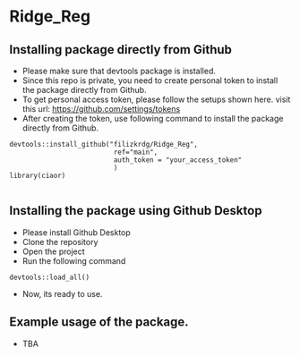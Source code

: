 # Ridge_Reg


## Installing package directly from Github

- Please make sure that devtools package is installed.
- Since this repo is private, you need to create personal token to install the package directly from Github.
- To get personal access token, please follow the setups shown here. visit this url: https://github.com/settings/tokens
- After creating the token, use following command to install the package directly from Github.

```
devtools::install_github("filizkrdg/Ridge_Reg",
                          ref="main",
                          auth_token = "your_access_token"
                          )
library(ciaor)                          
                        
```


## Installing the package using Github Desktop

- Please install Github Desktop
- Clone the repository
- Open the project
- Run the following command

```
devtools::load_all()
```
- Now, its ready to use.

## Example usage of the package.

- TBA